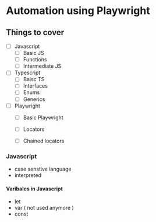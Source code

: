 # Automation using Playwright

## Things to cover

- [ ] Javascript
    - [ ] Basic JS
    - [ ] Functions
    - [ ] Intermediate JS

- [ ] Typescript
    - [ ] Baisc TS
    - [ ] Interfaces
    - [ ] Enums
    - [ ] Generics

- [ ] Playwright
    - [ ] Basic Playwright
    - [ ] Locators
    - [ ] Chained locators


### Javascript

- case senstive language
- interpreted

#### Varibales in Javascript
- let
- var ( not used anymore )
- const